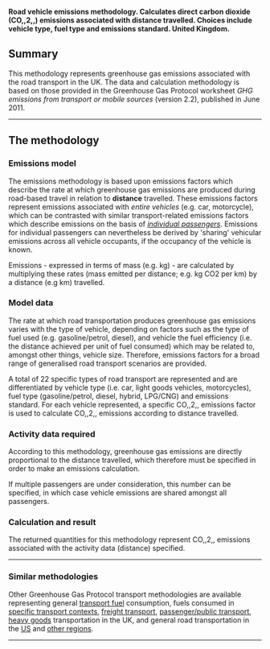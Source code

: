 **Road vehicle emissions methodology. Calculates direct carbon dioxide
(CO,,2,,) emissions associated with distance travelled. Choices include
vehicle type, fuel type and emissions standard. United Kingdom.**

## Summary

This methodology represents greenhouse gas emissions associated with the
road transport in the UK. The data and calculation methodology is based
on those provided in the Greenhouse Gas Protocol worksheet *GHG
emissions from transport or mobile sources* (version 2.2), published in
June 2011.

-----

## The methodology

### Emissions model

The emissions methodology is based upon emissions factors which describe
the rate at which greenhouse gas emissions are produced during
road-based travel in relation to **distance** travelled. These emissions
factors represent emissions associated with *entire vehicles* (e.g. car,
motorcycle), which can be contrasted with similar transport-related
emissions factors which describe emissions on the basis of *[individual
passengers](Passenger_transport_by_Greenhouse_Gas_Protocol)*. Emissions
for individual passengers can nevertheless be derived by 'sharing'
vehicular emissions across all vehicle occupants, if the occupancy of
the vehicle is known.

Emissions - expressed in terms of mass (e.g. kg) - are calculated by
multiplying these rates (mass emitted per distance; e.g. kg CO2 per km)
by a distance (e.g km) travelled.

### Model data

The rate at which road transportation produces greenhouse gas emissions
varies with the type of vehicle, depending on factors such as the type
of fuel used (e.g. gasoline/petrol, diesel), and vehicle the fuel
efficiency (i.e. the distance achieved per unit of fuel consumed) which
may be related to, amongst other things, vehicle size. Therefore,
emissions factors for a broad range of generalised road transport
scenarios are provided.

A total of 22 specific types of road transport are represented and are
differentiated by vehicle type (i.e. car, light goods vehicles,
motorcycles), fuel type (gasoline/petrol, diesel, hybrid, LPG/CNG) and
emissions standard. For each vehicle represented, a specific CO,,2,,
emissions factor is used to calculate CO,,2,, emissions according to
distance travelled.

### Activity data required

According to this methodology, greenhouse gas emissions are directly
proportional to the distance travelled, which therefore must be
specified in order to make an emissions calculation.

If multiple passengers are under consideration, this number can be
specified, in which case vehicle emissions are shared amongst all
passengers.

### Calculation and result

The returned quantities for this methodology represent CO,,2,, emissions
associated with the activity data (distance) specified.

-----

### Similar methodologies

Other Greenhouse Gas Protocol transport methodologies are available
representing general [transport
fuel](Transport_fuels_by_Greenhouse_Gas_Protocol) consumption, fuels
consumed in [specific transport
contexts](Transport_fuels_with_context_by_Greenhouse_Gas_Protocol),
[freight transport](Freight_transport_by_Greenhouse_Gas_Protocol),
[passenger/public
transport](Passenger_transport_by_Greenhouse_Gas_Protocol), [heavy
goods](UK_heavy_goods_transport_by_Greenhouse_Gas_Protocol)
transportation in the UK, and general road transportation in the
[US](US_road_transport_by_Greenhouse_Gas_Protocol) and [other
regions](Other_regional_road_transport_by_Greenhouse_Gas_Protocol).

-----
